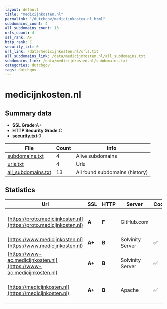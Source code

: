 ```yaml
---
layout: default
title: "medicijnkosten.nl"
permalink: "/dutchgov/medicijnkosten.nl.html"
subdomains_count: 4
all_subdomains_count: 13
urls_count: 4
ssl_rank: A+
http_rank: C
security_txt: 0
url_link: /data/medicijnkosten.nl/urls.txt
all_subdomains_link: /data/medicijnkosten.nl/all_subdomains.txt
subdomains_link: /data/medicijnkosten.nl/subdomains.txt
categories: dutchgov
tags: dutchgov
---
```



# medicijnkosten.nl
## Summary data


 - **SSL Grade**:A+
 - **HTTP Security Grade**:C
 - **[security.txt](https://www.digitaleoverheid.nl/nieuws/standaard-security-txt-nu-verplicht-voor-overheid/)**:0


| File       | Count | Info |
|------------|-------|------|
|[subdomains.txt](/DutchGovScope/data/medicijnkosten.nl/subdomains.txt)|4|Alive subdomains|
|[urls.txt](/DutchGovScope/data/medicijnkosten.nl/urls.txt)|4|Urls|
|[all_subdomains.txt](/DutchGovScope/data/medicijnkosten.nl/all_subdomains.txt)|13|All found subdomains (history)|


## Statistics


| Url | SSL | HTTP | Server | Cookie | HSTS | CORS | CTO | CSP | XFO | XXP | RP |FP| Tech |Title |
|--------|-------|-------|------|------|------|------|------|------|------|------|------|------|------|------|
|[https://proto.medicijnkosten.nl](https://proto.medicijnkosten.nl)| **A**| **F**|GitHub.com| | | :warning:| | | | | :white_check_mark: | |Fastly GitHub Pages Varnish|Medicijnkosten.n...|
|[https://www.medicijnkosten.nl](https://www.medicijnkosten.nl)| **A+**| **B**|Solvinity Server|:white_check_mark: |:white_check_mark: | | |:warning: | | :white_check_mark: | :white_check_mark: | |Bloomreach HSTS|Medicijnkosten.n...|
|[https://www-ac.medicijnkosten.nl](https://www-ac.medicijnkosten.nl)| **A+**| **B**|Solvinity Server|:white_check_mark: |:white_check_mark: | | |:warning: | | :white_check_mark: | :white_check_mark: | |Bloomreach HSTS|Medicijnkosten.n...|
|[https://medicijnkosten.nl](https://medicijnkosten.nl)| **A+**| **B**|Apache|:white_check_mark: |:white_check_mark: | | |:warning: | | :white_check_mark: | :white_check_mark: | |Apache HTTP Server HSTS|301 Moved Perman...|


